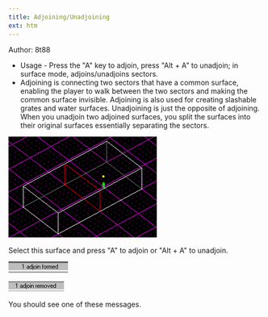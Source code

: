 ```yaml
---
title: Adjoining/Unadjoining
ext: htm
---
```


Author: 8t88

  - Usage - Press the "A" key to adjoin, press "Alt + A" to unadjoin; in
    surface mode, adjoins/unadjoins sectors.
  - Adjoining is connecting two sectors that have a common surface,
    enabling the player to walk between the two sectors and making the
    common surface invisible. Adjoining is also used for creating
    slashable grates and water surfaces. Unadjoining is just the
    opposite of adjoining. When you unadjoin two adjoined surfaces, you
    split the surfaces into their original surfaces essentially
    separating the sectors.

![](images/adjoin1.gif)  
  
Select this surface and press "A" to adjoin or "Alt + A" to unadjoin.

![](images/adjoin2.gif)  
  
![](images/adjoin3.gif)  
  
You should see one of these messages.

